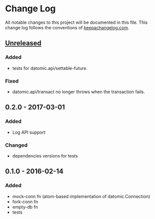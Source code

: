 # Change Log
All notable changes to this project will be documented in this file. This change log follows the conventions of [keepachangelog.com](http://keepachangelog.com/).

## [Unreleased]

### Added
- tests for datomic.api/settable-future.

### Fixed
- datomic.api/transact no longer throws when the transaction fails.

## 0.2.0 - 2017-03-01
### Added
- Log API support
### Changed
- dependencies versions for tests

## 0.1.0 - 2016-02-14
### Added
- mock-conn fn (atom-based implementation of datomic.Connection)
- fork-conn fn
- empty-db fn
- tests

[Unreleased]: https://github.com/vvvvalvalval/datomock/compare/v0.1.0...HEAD
